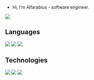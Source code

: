 - Hi, I’m Alfarabius - software engineer.
<p align="left">
  <img src="https://www.codewars.com/users/Alfarabius/badges/micro">
</p>

## Languages
<p align="left">
  <img src="https://img.shields.io/badge/Python-14354C?style=for-the-badge&logo=python&logoColor=white">
  <img src="https://img.shields.io/badge/C-00599C?style=for-the-badge&logoColor=white&logo=C">
  <img src="https://img.shields.io/badge/-C%23-blueviolet?style=for-the-badge&logoColor=white&logo=CSharp">
</p>

## Technologies
<p align="left">
  <img src="https://img.shields.io/badge/-Blender-grey?style=for-the-badge&logo=Blender">
  <img src="https://img.shields.io/badge/-Blender_Api-blue?style=for-the-badge&logo=Python&logoColor=yellow">
  <img src="https://img.shields.io/badge/-Aseprite-violet?style=for-the-badge&logo=Aseprite&logoColor=white">  
</p>
